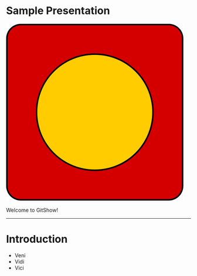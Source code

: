 <!-- .slide: class="title" -->

# Sample Presentation <!-- .element: class="r-fit-text" -->

![Square](assets/square.svg) <!-- .element: class="r-stretch" -->

Welcome to GitShow!

---

# Introduction

- Veni
- Vidi
- Vici
